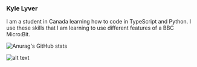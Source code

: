 ### Kyle Lyver

I am a student in Canada learning how to code in TypeScript and Python. I use these skills that I am learning to use different features of a BBC Micro:Bit.


![Anurag's GitHub stats](https://github-readme-stats.vercel.app/api?username=kyle-lyver&hide=contribs,prs)

![alt text]([http://url/to/img.pn](https://github.com/kyle-lyver/kyle-lyver/blob/main/codememe.png)https://github.com/kyle-lyver/kyle-lyver/blob/main/codememe.png)
